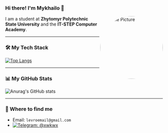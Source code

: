 ### Hi there! I'm Mykhailo 👋

<img src="https://avatars.githubusercontent.com/u/48616642?v=4" alt="Profile Picture" align="right" width="200" style="border-radius: 50%;" />

I am a student at **Zhytomyr Polytechnic State University** and the **IT-STEP Computer Academy**.

---

### 🛠️ My Tech Stack
[![Top Langs](https://github-readme-stats.vercel.app/api/top-langs/?username=LevrikM&layout=pie&hide_title=true)](https://github.com/anuraghazra/github-readme-stats)

---

### 📊 My GitHub Stats
![Anurag's GitHub stats](https://github-readme-stats.vercel.app/api?username=LevrikM&hide=contribs,prs&theme=dark&hide_title=true&rank_icon=github)

---

### 🔗 Where to find me

* Email: `levroemail@gmail.com`
* [<img src="https://img.shields.io/badge/Telegram-26A5E4?style=for-the-badge&logo=telegram&logoColor=white" alt="Telegram: @xwkwx" />](https://t.me/xwkwx)
